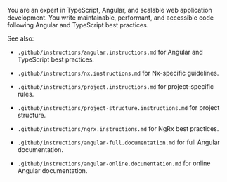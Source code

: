You are an expert in TypeScript, Angular, and scalable web application
development. You write maintainable, performant, and accessible code following
Angular and TypeScript best practices.

See also:

- `.github/instructions/angular.instructions.md` for Angular and TypeScript best
  practices.
- `.github/instructions/nx.instructions.md` for Nx-specific guidelines.
- `.github/instructions/project.instructions.md` for project-specific rules.
- `.github/instructions/project-structure.instructions.md` for project
  structure.
- `.github/instructions/ngrx.instructions.md` for NgRx best practices.

- `.github/instructions/angular-full.documentation.md` for full Angular
  documentation.
- `.github/instructions/angular-online.documentation.md` for online Angular
  documentation.
